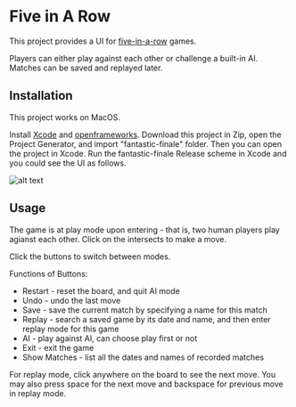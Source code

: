 # Five in A Row

This project provides a UI for [five-in-a-row](https://en.wikipedia.org/wiki/Gomoku) games. 

Players can either play against each other or challenge a built-in AI. Matches can be saved and replayed later.

## Installation

This project works on MacOS. 

Install [Xcode](https://developer.apple.com/xcode/) and [openframeworks](https://openframeworks.cc). Download this project in Zip, open the Project Generator, and import "fantastic-finale" folder. Then you can open the project in Xcode. Run the fantastic-finale Release scheme in Xcode and you could see the UI as follows.

![alt text](https://github.com/CS126FA19/fantastic-finale-leoyang429/blob/master/fantastic-finale/bin/data/Screen%20Shot%202019-12-11%20at%203.00.10%20PM.png)

## Usage

The game is at play mode upon entering - that is, two human players play agianst each other. Click on the intersects to make a move.

Click the buttons to switch between modes.

Functions of Buttons:
 - Restart - reset the board, and quit AI mode
 - Undo - undo the last move
 - Save - save the current match by specifying a name for this match
 - Replay - search a saved game by its date and name, and then enter replay mode for this game
 - AI - play against AI, can choose play first or not
 - Exit - exit the game
 - Show Matches - list all the dates and names of recorded matches

For replay mode, click anywhere on the board to see the next move. You may also press space for the next move and backspace for previous move in replay mode.
